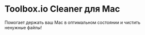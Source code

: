 # Toolbox.io Cleaner для Mac
Помогает держать ваш Mac в оптимальном состоянии и чистить ненужные файлы!
